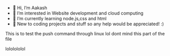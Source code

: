 - 👋 Hi, I’m Aakash
- 👀 I’m interested in Website development and cloud computing 
- 🌱 I’m currently learning node.js,css and html
- 💞️ New to coding projects and stuff so any help would be appreciated! :)

This is to test the push command through linux lol dont mind this part of the file

lololololol


<!---
aakashcr0/aakashcr0 is a ✨ special ✨ repository because its `README.md` (this file) appears on your GitHub profile.
You can click the Preview link to take a look at your changes.
--->
